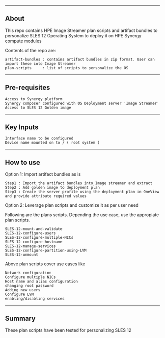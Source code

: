 ---------------------------------------------			
About
---------------------------------------------
This repo contains HPE Image Streamer plan scripts and artifact bundles to personalize SLES 12 Operating System
to deploy it on HPE Synergy compute modules

	
Contents of the repo are:
	
	artifact-bundles : contains artifact bundles in zip format. User can import these into Image Streamer
	plan-scripts     : list of scripts to personalize the OS

---------------------------------------------			
Pre-requisites
---------------------------------------------
	
	Access to Synergy platform
	Synergy composer configured with OS Deployment server 'Image Streamer'
	Access to SLES 12 Golden image

-------------------------------------------
Key Inputs
--------------------------------------------
	Interface name to be configured
	Device name mounted on to / ( root system )

---------------------------------------------			
How to use
---------------------------------------------
Option 1: Import artifact bundles as is

	Step1 : Import the artifact bundles into Image streamer and extract
	Step2 : Add golden image to deployment plan
	Step3 : Create the server profile using the deployment plan in OneView and provide attribute required values
	
Option 2: Leverage plan scripts and customize it as per user need

Following are the plans scripts. Depending the use case, use the appropiate plan scripts.
			
	SLES-12-mount-and-validate
	SLES-12-configure-users
	SLES-12-configure-multiple-NICs
	SLES-12-configure-hostname
	SLES-12-manage-services
	SLES-12-configure-partition-using-LVM
	SLES-12-unmount
			
Above plan scripts cover use cases like

	Network configuration 
	Configure multiple NICs
	Host name and alias configuration
	changing root password
	Adding new users
	Configure LVM
	enabling/disabling services
			
-----------------------------------------------
Summary
-----------------------------------------------
These plan scripts have been tested for personalizing SLES 12
